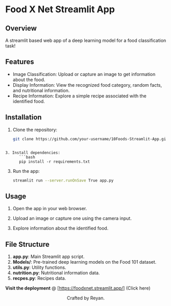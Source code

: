 # Food X Net Streamlit App

## Overview

A streamlit based web app of a deep learning model for a food classification task!

## Features

- Image Classification: Upload or capture an image to get information about the food.
- Display Information: View the recognized food category, random facts, and nutritional information.
- Recipe Information: Explore a simple recipe associated with the identified food.

## Installation

1. Clone the repository:

   ```bash
   git clone https://github.com/your-username/10Foods-Streamlit-App.git
```

3. Install dependencies:
      ```bash
      pip install -r requirements.txt
   ```

3. Run the app:
      ```bash
      streamlit run --server.runOnSave True app.py
   ```


## Usage
1. Open the app in your web browser.

2. Upload an image or capture one using the camera input.

3. Explore information about the identified food.

## File Structure

1. **app.py**: Main Streamlit app script.
2. **Models/**: Pre-trained deep learning models on the Food 101 dataset.
3. **utils.py**: Utility functions.
4. **nutrition.py**: Nutritional information data.
5. **recpes.py**: Recipes data.

**Visit the deployment** @ [https://foodxnet.streamlit.app/] (Click here)</h3>

<footer style='text-align: center;'>Crafted by Reyan.</footer>
